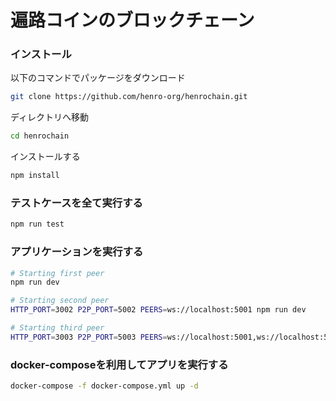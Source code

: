 # 遍路コインのブロックチェーン

### インストール

以下のコマンドでパッケージをダウンロード
```sh
git clone https://github.com/henro-org/henrochain.git
```

ディレクトリへ移動
```sh
cd henrochain
```

インストールする
```sh
npm install
```
### テストケースを全て実行する

```sh
npm run test
```

### アプリケーションを実行する

```sh
# Starting first peer
npm run dev

# Starting second peer
HTTP_PORT=3002 P2P_PORT=5002 PEERS=ws://localhost:5001 npm run dev

# Starting third peer
HTTP_PORT=3003 P2P_PORT=5003 PEERS=ws://localhost:5001,ws://localhost:5002 npm run dev
```

### docker-composeを利用してアプリを実行する

```sh
docker-compose -f docker-compose.yml up -d
```
